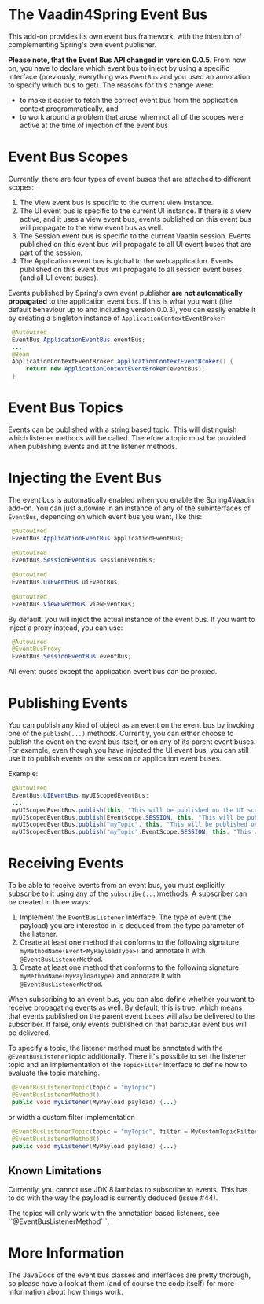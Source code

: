 The Vaadin4Spring Event Bus
===========================

This add-on provides its own event bus framework, with the intention of complementing Spring's own event publisher.

**Please note, that the Event Bus API changed in version 0.0.5.** From now on, you have to declare which event bus
to inject by using a specific interface (previously, everything was ```EventBus``` and you used an annotation to specify
which bus to get). The reasons for this change were:
 
* to make it easier to fetch the correct event bus from the application context programmatically, and
* to work around a problem that arose when not all of the scopes were active at the time of injection of the event bus

# Event Bus Scopes

Currently, there are four types of event buses that are attached to different scopes:

1. The View event bus is specific to the current view instance.
2. The UI event bus is specific to the current UI instance. If there is a view active, and it uses a view 
   event bus, events published on this event bus will propagate to the view event bus as well.
3. The Session event bus is specific to the current Vaadin session. Events published on this event bus will propagate
   to all UI event buses that are part of the session.
4. The Application event bus is global to the web application. Events published on this event bus will propagate to
   all session event buses (and all UI event buses).

Events published by Spring's own event publisher **are not automatically propagated** to the application event bus.
If this is what you want (the default behaviour up to and including version 0.0.3), you can easily enable it by
creating a singleton instance of ```ApplicationContextEventBroker```:

```java
 @Autowired
 EventBus.ApplicationEventBus eventBus;
 ...
 @Bean
 ApplicationContextEventBroker applicationContextEventBroker() {
     return new ApplicationContextEventBroker(eventBus);
 }
```    

# Event Bus Topics
Events can be published with a string based topic. This will distinguish which listener methods will be called.
Therefore a topic must be provided when publishing events and at the listener methods.

# Injecting the Event Bus

The event bus is automatically enabled when you enable the Spring4Vaadin add-on. You can just autowire in an instance
of any of the subinterfaces of ```EventBus```, depending on which event bus you want, like this:

```java
 @Autowired
 EventBus.ApplicationEventBus applicationEventBus;
 
 @Autowired
 EventBus.SessionEventBus sessionEventBus;
 
 @Autowired
 EventBus.UIEventBus uiEventBus;
 
 @Autowired
 EventBus.ViewEventBus viewEventBus; 
```

By default, you will inject the actual instance of the event bus. If you want to inject a proxy instead, you can use:

```java
 @Autowired
 @EventBusProxy
 EventBus.SessionEventBus eventBus;
```

All event buses except the application event bus can be proxied.

# Publishing Events

You can publish any kind of object as an event on the event bus by invoking one of the ```publish(...)``` methods.
Currently, you can either choose to publish the event on the event bus itself, or on any of its parent event buses.
For example, even though you have injected the UI event bus, you can still use it to publish events on the
session or application event buses.

Example:

```java
 @Autowired
 EventBus.UIEventBus myUIScopedEventBus;
 ...
 myUIScopedEventBus.publish(this, "This will be published on the UI scoped event bus");
 myUIScopedEventBus.publish(EventScope.SESSION, this, "This will be published on the session scoped event bus");
 myUIScopedEventBus.publish("myTopic", this, "This will be published on the UI scoped event bus within the topic myTopic");
 myUIScopedEventBus.publish("myTopic",EventScope.SESSION, this, "This will be published on the session scoped event bus  within the topic myTopic");
 ```

# Receiving Events

To be able to receive events from an event bus, you must explicitly subscribe to it using any of 
the ```subscribe(...)```methods. A subscriber can be created in three ways:

1. Implement the ```EventBusListener``` interface. The type of event (the payload) you are interested in is deduced from
   the type parameter of the listener.
2. Create at least one method that conforms to the following signature: ```myMethodName(Event<MyPayloadType>)``` and
   annotate it with ```@EventBusListenerMethod```.
3. Create at least one method that conforms to the following signature: ```myMethodName(MyPayloadType)``` and
   annotate it with ```@EventBusListenerMethod```.

When subscribing to an event bus, you can also define whether you want to receive propagating events as well. By default,
this is true, which means that events published on the parent event buses will also be delivered to the subscriber. If
false, only events published on that particular event bus will be delivered.

To specify a topic, the listener method must be annotated with the ```@EventBusListenerTopic``` additionally.
There it's possible to set the listener topic and an implementation of the ```TopicFilter``` interface to define how 
to evaluate the topic matching.

```java
 @EventBusListenerTopic(topic = "myTopic")
 @EventBusListenerMethod()
 public void myListener(MyPayload payload) {...}
 ```
or width a custom filter implementation 

```java
 @EventBusListenerTopic(topic = "myTopic", filter = MyCustomTopicFilter.class)
 @EventBusListenerMethod()
 public void myListener(MyPayload payload) {...}
 ```

## Known Limitations

Currently, you cannot use JDK 8 lambdas to subscribe to events. This has to do with the way
the payload is currently deduced (issue #44).

The topics will only work with the annotation based listeners, see ``@EventBusListenerMethod```.

# More Information

The JavaDocs of the event bus classes and interfaces are pretty thorough, so please have a look at them (and of course
the code itself) for more information about how things work.
